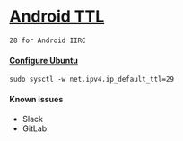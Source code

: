 # [Android TTL](https://www.reddit.com/r/Android/comments/x77ji/undetectable_tethering_using_android_phone/)
`28 for Android IIRC`

#### [Configure Ubuntu](https://askubuntu.com/questions/667096/how-to-change-the-default-ttl-of-tcp-ip-packets)
```
sudo sysctl -w net.ipv4.ip_default_ttl=29
```

#### Known issues
- Slack
- GitLab
